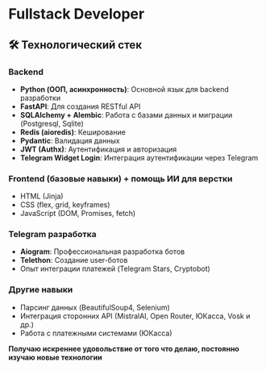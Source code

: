 # Fullstack Developer

## 🛠 Технологический стек

### Backend
- **Python (ООП, асинхронность)**: Основной язык для backend разработки
- **FastAPI**: Для создания RESTful API
- **SQLAlchemy + Alembic**: Работа с базами данных и миграции (Postgresql, Sqlite)
- **Redis (aioredis)**: Кеширование
- **Pydantic**: Валидация данных
- **JWT (Authx)**: Аутентификация и авторизация
- **Telegram Widget Login**: Интеграция аутентификации через Telegram

### Frontend (базовые навыки) + помощь ИИ для верстки
- HTML (Jinja)
- CSS (flex, grid, keyframes)
- JavaScript (DOM, Promises, fetch)
  

### Telegram разработка
- **Aiogram**: Профессиональная разработка ботов
- **Telethon**: Создание user-ботов
- Опыт интеграции платежей (Telegram Stars, Cryptobot)

### Другие навыки
- Парсинг данных (BeautifulSoup4, Selenium)
- Интеграция сторонних API (MistralAI, Open Router, ЮКасса, Vosk и др.)
- Работа с платежными системами (ЮКасса)

**Получаю искреннее удовольствие от того что делаю, постоянно изучаю новые технологии**
